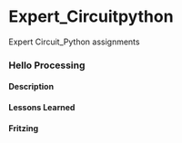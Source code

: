 # Expert_Circuitpython
Expert Circuit_Python assignments

### Hello Processing

#### Description



#### Lessons Learned

#### Fritzing

